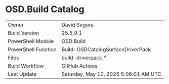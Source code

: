 ﻿# OSD.Build Catalog

| | |
|-|-|
| Owner | David Segura |
| Build Version | 25.5.9.1 |
| PowerShell Module | OSD.Build |
| PowerShell Function | Build-OSDCatalogSurfaceDriverPack |
| Files | build-driverpack.* |
| Build Workflow | GitHub Actions |
| Last Update | Saturday, May 10, 2025 5:06:01 AM UTC |
